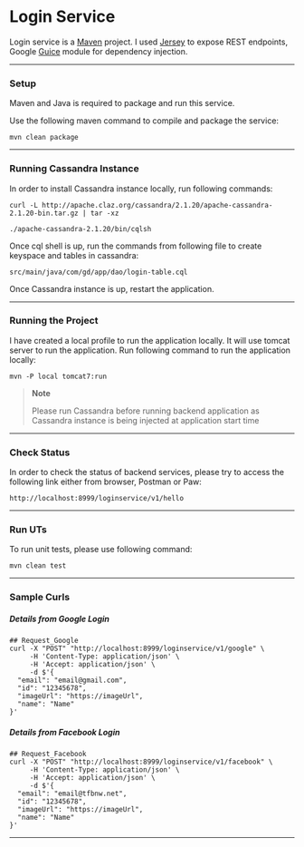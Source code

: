 # Login Service

Login service is a [Maven](https://maven.apache.org/ "maven") project. 
I used [Jersey](https://jersey.github.io/ "jersey") to expose REST endpoints, Google [Guice](https://github.com/google/guice/wiki/Injections, "Guice") module for dependency injection.

------------------


### Setup
Maven and Java is required to package and run this service.

Use the following maven command to compile and package the service:

`mvn clean package`

-----------

### Running Cassandra Instance
In order to install Cassandra instance locally, run following commands:

`curl -L http://apache.claz.org/cassandra/2.1.20/apache-cassandra-2.1.20-bin.tar.gz | tar -xz`

`./apache-cassandra-2.1.20/bin/cqlsh`

Once cql shell is up, run the commands from following file to create keyspace and tables in cassandra:

`src/main/java/com/gd/app/dao/login-table.cql`

Once Cassandra instance is up, restart the application.

-------------

### Running the Project
I have created a local profile to run the application locally. It will use tomcat server to run the application.
Run following command to run the application locally:

`mvn -P local tomcat7:run`

> **Note**
> 
> Please run Cassandra before running backend application as Cassandra instance is being injected at application start time

------------

### Check Status
In order to check the status of backend services, please try to access the following link either from browser, Postman or Paw:

`http://localhost:8999/loginservice/v1/hello`  

------------

### Run UTs
To run unit tests, please use following command:

`mvn clean test`

------------

### Sample Curls

##### Details from Google Login

```
## Request_Google
curl -X "POST" "http://localhost:8999/loginservice/v1/google" \
     -H 'Content-Type: application/json' \
     -H 'Accept: application/json' \
     -d $'{
  "email": "email@gmail.com",
  "id": "12345678",
  "imageUrl": "https://imageUrl",
  "name": "Name"
}'
```

##### Details from Facebook Login

```
## Request_Facebook
curl -X "POST" "http://localhost:8999/loginservice/v1/facebook" \
     -H 'Content-Type: application/json' \
     -H 'Accept: application/json' \
     -d $'{
  "email": "email@tfbnw.net",
  "id": "12345678",
  "imageUrl": "https://imageUrl",
  "name": "Name"
}'
```

------------

